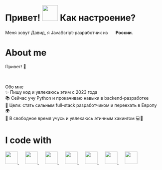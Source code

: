 <h1> Привет! <img src="https://emojis.slackmojis.com/emojis/images/1577305505/7373/hand_wave.gif?1577305505" width="50" /> Как настроение?</h1>
<p> Меня зовут Давид, я JavaScript-разработчик из <img src='https://cdn-icons-png.flaticon.com/512/197/197408.png' width='17' /> <b>России</b>.</p>

# About me

Привет! 👋<br> <br>

<br>Обо мне<br>✨ Пишу код и увлекаюсь этим с 2023 года<br>📚 Сейчас учу Python и прокачиваю навыки в backend-разработке<br>🎯 Цели: стать сильным full-stack разработчиком и переехать в Европу 🌍<br>🎸 В свободное время учусь и увлекаюсь этичным хакингом 💻🔐

# I code with

  <a style="padding-right: 20px;" href="https://www.typescriptlang.org/" target="_blank">
    <img src="https://cdn.jsdelivr.net/gh/devicons/devicon@latest/icons/typescript/typescript-plain.svg" width="40px" />
  </a>
  <a style="padding-right: 20px;" href="https://react.dev/" target="_blank">
    <img src="https://cdn.jsdelivr.net/gh/devicons/devicon@latest/icons/react/react-original.svg" width="40px" />
  </a>
  <a style="padding-right: 20px;" href="https://tailwindcss.com/" target="_blank">
    <img src="https://cdn.jsdelivr.net/gh/devicons/devicon@latest/icons/tailwindcss/tailwindcss-original.svg" width="40px" />
  </a>
  <a style="padding-right: 20px;" href="https://nextjs.org/" target="_blank">
    <img src="https://cdn.jsdelivr.net/gh/devicons/devicon@latest/icons/nextjs/nextjs-original.svg" width="40px" />
  </a>
  <a style="padding-right: 20px;" href="https://nestjs.com/" target="_blank">
    <img src="https://cdn.jsdelivr.net/gh/devicons/devicon@latest/icons/nestjs/nestjs-original.svg" width="40px" />
  </a>
  <a style="padding-right: 20px;" href="https://www.python.org/" target="_blank">
    <img src="https://cdn.jsdelivr.net/gh/devicons/devicon@latest/icons/python/python-original.svg" width="40px" />
  </a>
  <a style="padding-right: 20px;" href="https://www.djangoproject.com/" target="_blank">
    <img src="https://cdn.jsdelivr.net/gh/devicons/devicon@latest/icons/django/django-plain.svg" width="40px" />
  </a>

<!-- Proudly created with GPRM ( https://gprm.itsvg.in ) -->
